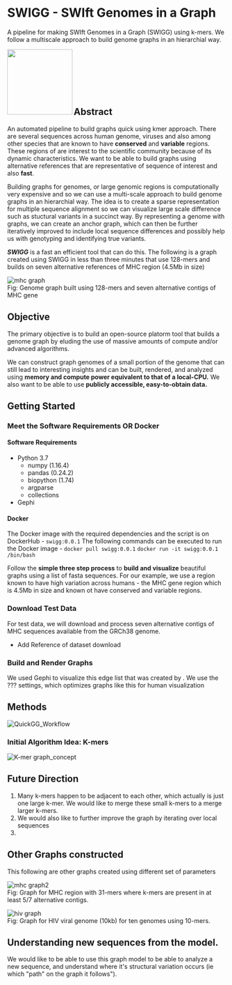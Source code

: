 # SWIGG - SWIft Genomes in a Graph

A pipeline for making SWIft Genomes in a Graph (SWIGG) using k-mers. We follow a multiscale approach to build genome graphs in an hierarchial way.

<img src="documentation/images/hiv_graph.jpg" align="left" height="150" width="150" ></a>
<br/><br/><br/><br/><br/><br/>

## Abstract
An automated pipeline to build graphs quick using kmer approach.
There are several sequences across human genome, viruses and also among other species that are known to have **conserved** and **variable** regions. These regions of are interest to the scientific community because of its dynamic characteristics. We want to be able to build graphs using alternative references that are representative of sequence of interest and also **fast**.

Building graphs for genomes, or large genomic regions is computationally very expensive and so we can use a multi-scale approach to build genome graphs in an hierarchial way. The idea is to create a sparse representation for multiple sequence alignment so we can visualize large scale difference such as stuctural variants in a succinct way. By representing a genome with graphs, we can create an anchor graph, which can then be further iteratively improved to include local sequence differences and possibly help us with genotyping and identifying true variants.

_**SWIGG**_ is a fast an efficient tool that can do this. The following is a graph created using SWIGG in less than three minutes that use 128-mers and builds on seven alternative references of MHC region (4.5Mb in size)

![mhc graph](documentation/images/mhc_graph.jpg)
<br/>
Fig: Genome graph built using 128-mers and seven alternative contigs of MHC gene

## Objective 

The primary objective is to build an open-source platorm tool that builds a genome graph by eluding the use of massive amounts of compute and/or advanced algorithms.

We can construct graph genomes of a small portion of the genome that can still lead to interesting insights and can be built, rendered, and analyzed using **memory and compute power equivalent to that of a local-CPU.**  We also want to be able to use **publicly accessible, easy-to-obtain data.**

## Getting Started

### Meet the Software Requirements OR Docker
#### Software Requirements
- Python 3.7
  - numpy (1.16.4)
  - pandas (0.24.2)
  - biopython (1.74)
  - argparse
  - collections
- Gephi
#### Docker
The Docker image with the required dependencies and the script is on DockerHub - `swigg:0.0.1`
The following commands can be executed to run the Docker image -
`docker pull swigg:0.0.1`
`docker run -it swigg:0.0.1 /bin/bash`
  
Follow the **simple three step process** to **build and visualize** beautiful graphs using a list of fasta sequences. For our example, we use a region known to have high variation across humans - the MHC gene region which is 4.5Mb in size and known ot have conserved and variable regions.

### Download Test Data
For test data, we will download and process seven alternative contigs of MHC sequences available from the GRCh38 genome.
- Add Reference of dataset download

### Build and Render Graphs
We used Gephi to visualize this edge list that was created by . We use the ??? settings, which optimizes graphs like this for human visualization

## Methods
![QuickGG_Workflow](documentation/images/quickgg_flowchard.png)

### Initial Algorithm Idea: K-mers
![K-mer graph_concept](documentation/images/kmer_graph.png)


## Future Direction

1. Many k-mers happen to be adjacent to each other, which actually is just one large k-mer. We would like to merge these small k-mers to a merge larger k-mers.
2. We would also like to further improve the graph by iterating over local sequences
3. 

## Other Graphs constructed
This following are other graphs created using different set of parameters

![mhc graph2](documentation/images/mhc_2.jpg)
</br> 
Fig: Graph for MHC region with 31-mers where k-mers are present in at least 5/7 alternative contigs.

![hiv graph](documentation/images/hiv_graph.jpg)
</br> 
Fig: Graph for HIV viral genome (10kb) for ten genomes using 10-mers.

## Understanding new sequences from the model.

We would like to be able to use this graph model to be able to analyze a new sequence, and understand where it's structural variation occurs (ie which "path" on the graph it follows"). 
